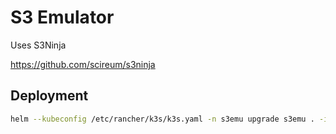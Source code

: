 # S3 Emulator

Uses S3Ninja

https://github.com/scireum/s3ninja

## Deployment

```bash
helm --kubeconfig /etc/rancher/k3s/k3s.yaml -n s3emu upgrade s3emu . -i -f values.yaml --create-namespace
```
